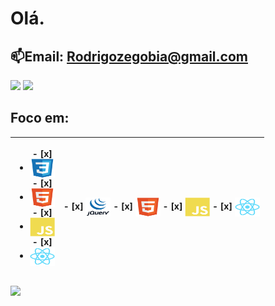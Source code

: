 # Olá.
## 📫Email: Rodrigozegobia@gmail.com
<div>
<img height="180em"  src="https://github-readme-stats.vercel.app/api?username=rodrigozegobia&theme=react&hide=c">
<img height="180em"  src="https://github-readme-stats.vercel.app/api/top-langs/?username=rodrigozegobia&theme=react&hide=c">
<h2>Foco em:</h2>
<table>
<thead>
<tr>
<th>
<ul>
 - [x] <li><img align="center" alt="Alba-CSS" height="30" width="40" src="https://raw.githubusercontent.com/devicons/devicon/master/icons/css3/css3-original.svg" style="max-        width: 100%;"></li>
 - [x] <li><img align="center" alt="HTML" height="30" width="40" src="https://raw.githubusercontent.com/devicons/devicon/master/icons/html5/html5-original.svg" style="max-width:    100%;"></li>
 - [x] <li><img align="center" alt="Js" height="30" width="40" src="https://raw.githubusercontent.com/devicons/devicon/master/icons/javascript/javascript-plain.svg" style="max-      width: 100%;"></li>
 - [x] <li><img align="center" alt="Alba-React" height="30" width="40" src="https://raw.githubusercontent.com/devicons/devicon/master/icons/react/react-original.svg" style="max-    width: 100%;"></li>
 </ul>
</th>
<th>
- [x] <img align="center" alt="Alba-CSS" height="30" width="40" src="https://raw.githubusercontent.com/devicons/devicon/1119b9f84c0290e0f0b38982099a2bd027a48bf1/icons/jquery/jquery-original-wordmark.svg" style="max-        width: 100%;">
- [x] <img align="center" alt="HTML" height="30" width="40" src="https://raw.githubusercontent.com/devicons/devicon/master/icons/html5/html5-original.svg" style="max-width:    100%;">
- [x] <img align="center" alt="Js" height="30" width="40" src="https://raw.githubusercontent.com/devicons/devicon/master/icons/javascript/javascript-plain.svg" style="max-      width: 100%;">
- [x] <img align="center" alt="Alba-React" height="30" width="40" src="https://raw.githubusercontent.com/devicons/devicon/master/icons/react/react-original.svg" style="max-    width: 100%;">
</th>
</thead>
</table>
<a href="https://www.linkedin.com/in/rodrigozegobia" rel="nofollow"><img src="https://camo.githubusercontent.com/c00f87aeebbec37f3ee0857cc4c20b21fefde8a96caf4744383ebfe44a47fe3f/68747470733a2f2f696d672e736869656c64732e696f2f62616467652f2d4c696e6b6564496e2d2532333030373742353f7374796c653d666f722d7468652d6261646765266c6f676f3d6c696e6b6564696e266c6f676f436f6c6f723d7768697465" data-canonical-src="https://img.shields.io/badge/-LinkedIn-%230077B5?style=for-the-badge&amp;logo=linkedin&amp;logoColor=white" style="max-width: 100%;"></a>
</div>
